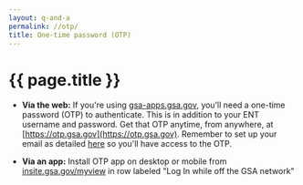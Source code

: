 ```yaml
---
layout: q-and-a
permalink: //otp/
title: One-time password (OTP)
---
```

# {{ page.title }}

* **Via the web:** If you're using [gsa-apps.gsa.gov](https://gsa-apps.gsa.gov/), you’ll need a one-time password (OTP) to authenticate. This is in addition to your ENT username and password. Get that OTP anytime, from anywhere, at [https://otp.gsa.gov](https://otp.gsa.gov). Remember to set up your email as detailed [here](../../private/qa/two-factor/) so you'll have access to the OTP.

* **Via an app:** Install OTP app on desktop or mobile from [insite.gsa.gov/myview](http://insite.gsa.gov/myview) in row labeled "Log In while off the GSA network"
